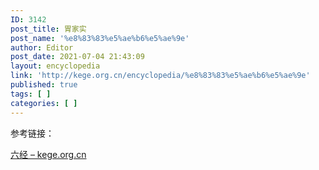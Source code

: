 ```yaml
---
ID: 3142
post_title: 胃家实
post_name: '%e8%83%83%e5%ae%b6%e5%ae%9e'
author: Editor
post_date: 2021-07-04 21:43:09
layout: encyclopedia
link: 'http://kege.org.cn/encyclopedia/%e8%83%83%e5%ae%b6%e5%ae%9e'
published: true
tags: [ ]
categories: [ ]
---
```

参考链接：

<a href="http://kege.org.cn/encyclopedia/%e5%85%ad%e7%bb%8f">六经 – kege.org.cn</a>